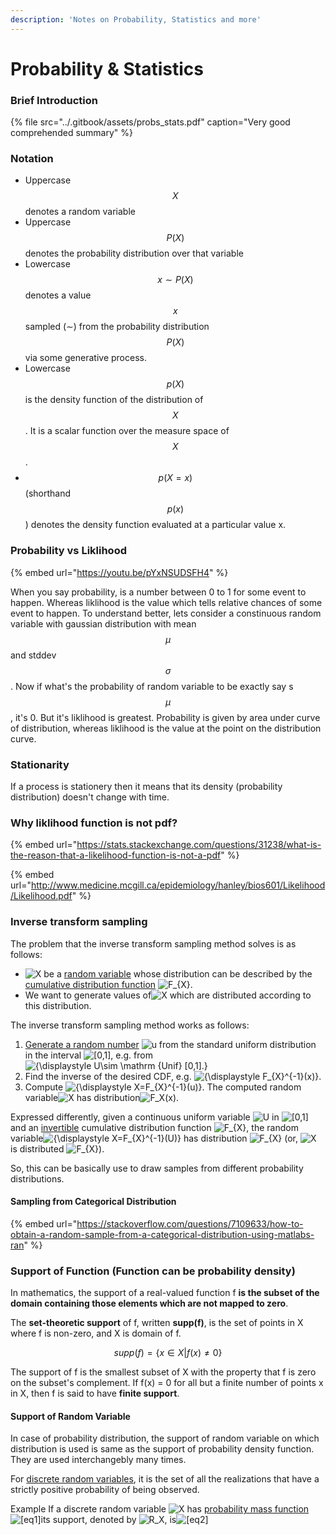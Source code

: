 ```yaml
---
description: 'Notes on Probability, Statistics and more'
---
```


# Probability & Statistics

### Brief Introduction

{% file src="../.gitbook/assets/probs\_stats.pdf" caption="Very good comprehended summary" %}

### Notation

* Uppercase $$X$$ denotes a random variable
* Uppercase $$P(X)$$ denotes the probability distribution over that variable
* Lowercase $$x∼P(X)$$ denotes a value $$x$$ sampled \(∼\) from the probability distribution $$P(X)$$ via some generative process.
* Lowercase $$p(X)$$ is the density function of the distribution of $$X$$. It is a scalar function over the measure space of $$X$$.
* $$p(X=x)$$\(shorthand $$p(x)$$\) denotes the density function evaluated at a particular value x. 

### Probability vs Liklihood

{% embed url="https://youtu.be/pYxNSUDSFH4" %}

When you say probability, is a number between 0 to 1 for some event to happen. Whereas liklihood is the value which tells relative chances of some event to happen. To understand better, lets consider a constinuous random variable with gaussian distribution with mean $$\mu$$ and stddev $$\sigma$$. Now if what's the probability of random variable to be exactly say s $$\mu$$, it's 0. But it's liklihood is greatest. Probability is given by area under curve of distribution, whereas liklihood is the value at the point on the distribution curve. 

### Stationarity 

If a process is stationery then it means that its density \(probability distribution\) doesn't change with time.

### Why liklihood function is not pdf?

{% embed url="https://stats.stackexchange.com/questions/31238/what-is-the-reason-that-a-likelihood-function-is-not-a-pdf" %}

{% embed url="http://www.medicine.mcgill.ca/epidemiology/hanley/bios601/Likelihood/Likelihood.pdf" %}

### Inverse transform sampling

The problem that the inverse transform sampling method solves is as follows:

* ![X](https://wikimedia.org/api/rest_v1/media/math/render/svg/68baa052181f707c662844a465bfeeb135e82bab) be a [random variable](https://en.wikipedia.org/wiki/Random_variable) whose distribution can be described by the [cumulative distribution function](https://en.wikipedia.org/wiki/Cumulative_distribution_function) ![F\_{X}](https://wikimedia.org/api/rest_v1/media/math/render/svg/062f285db773e329f6c270cb6b65fa076996c941).
* We want to generate values of![X](https://wikimedia.org/api/rest_v1/media/math/render/svg/68baa052181f707c662844a465bfeeb135e82bab) which are distributed according to this distribution.

The inverse transform sampling method works as follows:

1. [Generate a random number](https://en.wikipedia.org/wiki/Pseudorandom_number_generator) ![u](https://wikimedia.org/api/rest_v1/media/math/render/svg/c3e6bb763d22c20916ed4f0bb6bd49d7470cffd8) from the standard uniform distribution in the interval ![\[0,1\]](https://wikimedia.org/api/rest_v1/media/math/render/svg/738f7d23bb2d9642bab520020873cccbef49768d), e.g. from ![{\displaystyle U\sim \mathrm {Unif} \[0,1\].}](https://wikimedia.org/api/rest_v1/media/math/render/svg/a9e3cdfcf6e4924900b93b518404f5cc72450b08)
2. Find the inverse of the desired CDF, e.g. ![{\displaystyle F\_{X}^{-1}\(x\)}](https://wikimedia.org/api/rest_v1/media/math/render/svg/d4e3b49252612dfa2bcf7d6a20ba1266a198cce1).
3. Compute ![{\displaystyle X=F\_{X}^{-1}\(u\)}](https://wikimedia.org/api/rest_v1/media/math/render/svg/2c4b8c18425bf8195c62fe4b5777bb79a8c0f38c). The computed random variable![X](https://wikimedia.org/api/rest_v1/media/math/render/svg/68baa052181f707c662844a465bfeeb135e82bab) has distribution![F\_X\(x\)](https://wikimedia.org/api/rest_v1/media/math/render/svg/242727215e028fc47529c5bd7035e88cc0da25e0).

Expressed differently, given a continuous uniform variable ![U](https://wikimedia.org/api/rest_v1/media/math/render/svg/458a728f53b9a0274f059cd695e067c430956025) in ![\[0,1\]](https://wikimedia.org/api/rest_v1/media/math/render/svg/738f7d23bb2d9642bab520020873cccbef49768d) and an [invertible](https://en.wikipedia.org/wiki/Inverse_function) cumulative distribution function ![F\_{X}](https://wikimedia.org/api/rest_v1/media/math/render/svg/062f285db773e329f6c270cb6b65fa076996c941), the random variable![{\displaystyle X=F\_{X}^{-1}\(U\)}](https://wikimedia.org/api/rest_v1/media/math/render/svg/d47e8c0c30eb57acfb6a06cf5a9345483e583192) has distribution ![F\_{X}](https://wikimedia.org/api/rest_v1/media/math/render/svg/062f285db773e329f6c270cb6b65fa076996c941) \(or, ![X](https://wikimedia.org/api/rest_v1/media/math/render/svg/68baa052181f707c662844a465bfeeb135e82bab) is distributed ![F\_{X}](https://wikimedia.org/api/rest_v1/media/math/render/svg/062f285db773e329f6c270cb6b65fa076996c941)\).

So, this can be basically use to draw samples from different probability distributions. 

#### Sampling from Categorical Distribution 

{% embed url="https://stackoverflow.com/questions/7109633/how-to-obtain-a-random-sample-from-a-categorical-distribution-using-matlabs-ran" %}

### Support of Function \(Function can be probability density\)

In mathematics, the support of a real-valued function f **is the subset of the domain containing those elements which are not mapped to zero**.

 The **set-theoretic support** of f, written **supp\(f\)**, is the set of points in X where f is non-zero, and X is domain of f. 

$$
supp(f) = \{x \in X | f(x) \neq 0\}
$$

The support of f is the smallest subset of X with the property that f is zero on the subset's complement. If f\(x\) = 0 for all but a finite number of points x in X, then f is said to have **finite support**.

#### Support of Random Variable

In case of probability distribution, the support of random variable on which distribution is used is same as the support of probability density function. They are used interchangebly many times.  

For [discrete random variables](https://www.statlect.com/glossary/discrete-random-variable), it is the set of all the realizations that have a strictly positive probability of being observed.

Example If a discrete random variable ![X](https://www.statlect.com/images/support-of-a-random-variable__1.png) has [probability mass function](https://www.statlect.com/glossary/probability-mass-function)![\[eq1\]](https://www.statlect.com/images/support-of-a-random-variable__2.png)its support, denoted by ![R\_X](https://www.statlect.com/images/support-of-a-random-variable__3.png), is![\[eq2\]](https://www.statlect.com/images/support-of-a-random-variable__4.png)

